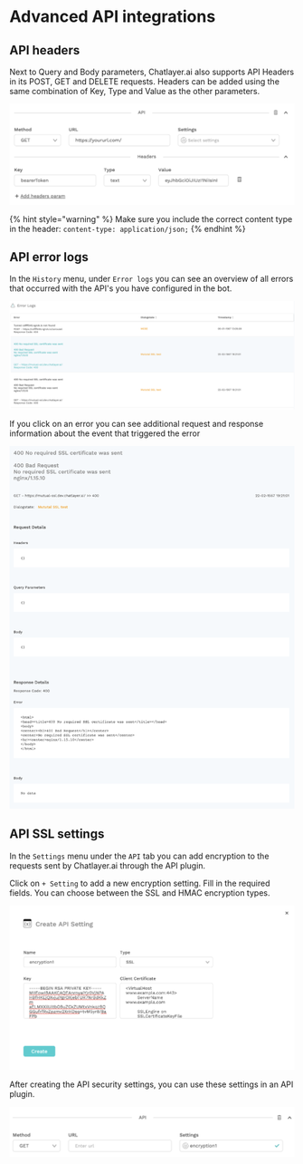 # Advanced API integrations

## API headers

Next to Query and Body parameters, Chatlayer.ai also supports API Headers in its POST, GET and DELETE requests. Headers can be added using the same combination of Key, Type and Value as the other parameters.

![](../../.gitbook/assets/image%20%2842%29.png)

{% hint style="warning" %}
Make sure you include the correct content type in the header: `content-type: application/json;`
{% endhint %}

## API error logs

In the `History` menu, under `Error logs` you can see an overview of all errors that occurred with the API's you have configured in the bot.

![](../../.gitbook/assets/image.png)

If you click on an error you can see additional request and response information about the event that triggered the error

![](../../.gitbook/assets/image%20%28126%29.png)

## API SSL settings

In the `Settings` menu under the `API` tab you can add encryption to the requests sent by Chatlayer.ai through the API plugin. 

Click on `+ Setting` to add a new encryption setting. Fill in the required fields. You can choose between the SSL and HMAC encryption types.

![](../../.gitbook/assets/image%20%28195%29.png)

After creating the API security settings, you can use these settings in an API plugin.

![](../../.gitbook/assets/image%20%2865%29.png)

